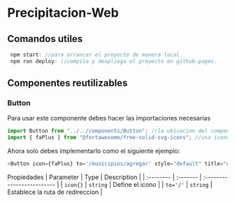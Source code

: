 # Precipitacion-Web



## Comandos utiles
```js
 npm start: //para arrancar el proyecto de manera local.
 npm run deploy: //compila y despliega el proyecto en github-pages.
```

## Componentes reutilizables
### Button
Para usar este componente debes hacer las importaciones necesarias

```js
import Button from "../../components/Button"; //la ubicacion del componente
import { faPlus } from "@fortawesome/free-solid-svg-icons"; //usa iconos de font Awesome
```
Ahora solo debes implementarlo como el siguiente ejemplo:

```js
<Button icon={faPlus} to='/municipios/agregar' style="default" title="Agregar" size="1x"/>
```
Propiedades
| Parameter | Type     | Description                |
| :-------- | :------- | :------------------------- |
| `icon{}` | `string` | Define el icono |
| `to='/'` | `string` | Establece la ruta de redireccion |


